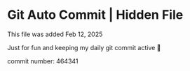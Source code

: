 # Git Auto Commit | Hidden File

This file was added Feb 12, 2025

Just for fun and keeping my daily git commit active 🤪

commit number: 464341
